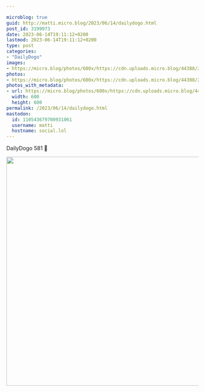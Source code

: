 ```yaml
---

microblog: true
guid: http://matti.micro.blog/2023/06/14/dailydogo.html
post_id: 3199973
date: 2023-06-14T19:11:12+0200
lastmod: 2023-06-14T19:11:12+0200
type: post
categories:
- "DailyDogo"
images:
- https://micro.blog/photos/600x/https://cdn.uploads.micro.blog/44388/2023/ea2ec43e51.jpg
photos:
- https://micro.blog/photos/600x/https://cdn.uploads.micro.blog/44388/2023/ea2ec43e51.jpg
photos_with_metadata:
- url: https://micro.blog/photos/600x/https://cdn.uploads.micro.blog/44388/2023/ea2ec43e51.jpg
  width: 600
  height: 600
permalink: /2023/06/14/dailydogo.html
mastodon:
  id: 110543679700931061
  username: matti
  hostname: social.lol
---
```

DailyDogo 581 🐶

<img src="/media/uploads/2023/ea2ec43e51.jpg" width="600" height="600" alt="" />
